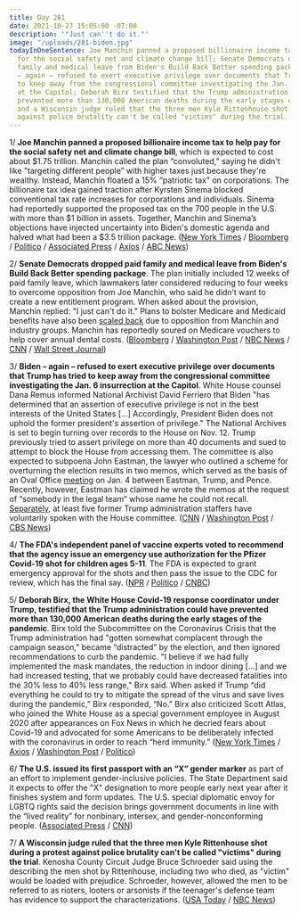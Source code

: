 ```yaml
---
title: Day 281
date: 2021-10-27 15:05:00 -07:00
description: '"Just can''t do it."'
image: "/uploads/281-biden.jpg"
todayInOneSentence: Joe Manchin panned a proposed billionaire income tax to help pay
  for the social safety net and climate change bill; Senate Democrats dropped paid
  family and medical leave from Biden's Build Back Better spending package; Biden
  – again – refused to exert executive privilege over documents that Trump has tried
  to keep away from the congressional committee investigating the Jan. 6 insurrection
  at the Capitol; Deborah Birx testified that the Trump administration could have
  prevented more than 130,000 American deaths during the early stages of the pandemic;
  and a Wisconsin judge ruled that the three men Kyle Rittenhouse shot during a protest
  against police brutality can't be called "victims" during the trial.
---
```


1/ **Joe Manchin panned a proposed billionaire income tax to help pay for the social safety net and climate change bill**, which is expected to cost about $1.75 trillion. Manchin called the plan “convoluted,” saying he didn't like "targeting different people” with higher taxes just because they're wealthy. Instead, Manchin floated a 15% “patriotic tax" on corporations. The billionaire tax idea gained traction after Kyrsten Sinema blocked conventional tax rate increases for corporations and individuals. Sinema had reportedly supported the proposed tax on the 700 people in the U.S. with more than $1 billion in assets. Together, Manchin and Sinema’s objections have injected uncertainty into Biden's domestic agenda and halved what had been a $3.5 trillion package. ([New York Times](https://www.nytimes.com/2021/10/27/us/politics/manchin-billionaires-tax.html) / [Bloomberg](https://www.bloomberg.com/news/articles/2021-10-27/billionaires-levy-out-millionaires-surtax-on-table-neal-says?sref=MIBMEEoj) / [Politico](https://www.politico.com/news/2021/10/27/top-dems-social-spending-deal-manchin-sinema-517332) / [Associated Press](https://apnews.com/article/joe-biden-business-congress-319a4fe155a72dce4f71bc617547e3fe) / [Axios](https://www.axios.com/manchin-billionaires-tax-6dd769da-3eb4-4551-b5ad-0e96eb3e792c.html) / [ABC News](https://abcnews.go.com/Politics/manchin-raises-concerns-billionaires-tax-democrats-scramble-close/story?id=80814051))

2/ **Senate Democrats dropped paid family and medical leave from Biden's Build Back Better spending package**. The plan initially included 12 weeks of paid family leave, which lawmakers later considered reducing to four weeks to overcome opposition from Joe Manchin, who said he didn’t want to create a new entitlement program. When asked about the provision, Manchin replied: "I just can't do it." Plans to bolster Medicare and Medicaid benefits have also been [scaled back](https://www.washingtonpost.com/health/2021/10/26/biden-reconciliation-medicare-medicaid-congress/) due to opposition from Manchin and industry groups. Manchin has reportedly soured on Medicare vouchers to help cover annual dental costs. ([Bloomberg](https://www.bloomberg.com/news/articles/2021-10-27/democrats-drop-paid-family-leave-from-biden-economic-plan?sref=MIBMEEoj) / [Washington Post](https://www.washingtonpost.com/us-policy/2021/10/27/biden-democrats-spending-deal/) / [NBC News](https://www.nbcnews.com/politics/congress/manchin-skeptical-billionaire-tax-proposal-democrats-push-deal-n1282507) / [CNN](https://www.cnn.com/2021/10/27/politics/paid-leave-falls-out-of-biden-agenda/index.html) / [Wall Street Journal](https://www.wsj.com/articles/manchin-calls-billionaires-tax-convoluted-as-democrats-seek-deal-11635352886?mod=djemalertNEWS))

3/ **Biden – again – refused to exert executive privilege over documents that Trump has tried to keep away from the congressional committee investigating the Jan. 6 insurrection at the Capitol**. White House counsel Dana Remus informed National Archivist David Ferriero that Biden "has determined that an assertion of executive privilege is not in the best interests of the United States \[...\] Accordingly, President Biden does not uphold the former president's assertion of privilege." The National Archives is set to begin turning over records to the House on Nov. 12. Trump previously tried to assert privilege on more than 40 documents and sued to attempt to block the House from accessing them. The committee is also expected to subpoena John Eastman, the lawyer who outlined a scheme for overturning the election results in two memos, which served as the basis of an Oval Office [meeting](https://whatthefuckjusthappenedtoday.com/2021/09/22/day-246/#4-an-attorney-who-worked-with-trump%E2%80%99) on Jan. 4 between Eastman, Trump, and Pence. Recently, however, Eastman has claimed he wrote the memos at the request of “somebody in the legal team” whose name he could not recall. [Separately](https://www.cnn.com/2021/10/26/politics/trump-white-house-january-6/index.html), at least five former Trump administration staffers have voluntarily spoken with the House committee. ([CNN](https://www.cnn.com/2021/10/25/politics/executive-privilege-donald-trump-joe-biden/index.html) / [Washington Post](https://www.washingtonpost.com/politics/jan-6-committee-expected-to-subpoena-lawyer-who-advised-trump-pence-on-how-to-overturn-election/2021/10/26/e9120342-36ae-11ec-9bc4-86107e7b0ab1_story.html) / [CBS News](https://www.cbsnews.com/news/trump-executive-privilege-claims-january-6-white-house-rejects/))

4/ **The FDA's independent panel of vaccine experts voted to recommend that the agency issue an emergency use authorization for the Pfizer Covid-19 shot for children ages 5-11**. The FDA is expected to grant emergency approval for the shots and then pass the issue to the CDC for review, which has the final say. ([NPR](https://www.npr.org/sections/health-shots/2021/10/26/1049372524/fda-panel-recommends-pfizer-vaccine-for-kids-ages-5-to-11) / [Politico](https://www.politico.com/news/2021/10/26/fda-panel-endorses-covid-19-shot-for-kids-5-11-years-old-517236) / [CNBC](https://www.cnbc.com/2021/10/26/fda-panel-recommends-pfizers-low-dose-covid-vaccine-for-kids-ages-5-to-11.html))

5/ **Deborah Birx, the White House Covid-19 response coordinator under Trump, testified that the Trump administration could have prevented more than 130,000 American deaths during the early stages of the pandemic**. Birx told the Subcommittee on the Coronavirus Crisis that the Trump administration had "gotten somewhat complacent through the campaign season," became “distracted” by the election, and then ignored recommendations to curb the pandemic. "I believe if we had fully implemented the mask mandates, the reduction in indoor dining \[...\] and we had increased testing, that we probably could have decreased fatalities into the 30% less to 40% less range," Birx said. When asked if Trump “did everything he could to try to mitigate the spread of the virus and save lives during the pandemic,” Birx responded, “No.” Birx also criticized Scott Atlas, who joined the White House as a special government employee in August 2020 after appearances on Fox News in which he decried fears about Covid-19 and advocated for some Americans to be deliberately infected with the coronavirus in order to reach “herd immunity.” ([New York Times](https://www.nytimes.com/2021/10/26/us/politics/birx-trump-covid-deaths.html) / [Axios](https://www.axios.com/birx-trump-covid-white-house-congress-1ffe94bb-6d16-4be7-9bb0-c3b52a440e5d.html) / [Washington Post](https://www.washingtonpost.com/health/2021/10/26/birx-testimony-congress-pandemic/) / [Politico](https://www.politico.com/news/2021/10/26/deborah-birx-trump-covid-reponse-hearing-517188))

6/ **The U.S. issued its first passport with an “X” gender marker** as part of an effort to implement gender-inclusive policies. The State Department said it expects to offer the "X" designation to more people early next year after it finishes system and form updates. The U.S. special diplomatic envoy for LGBTQ rights said the decision brings government documents in line with the “lived reality” for nonbinary, intersex, and gender-nonconforming people. ([Associated Press](https://apnews.com/article/us-passports-x-gender-designation-2c29e18fc6566d549b9a06fda0857602) / [CNN](https://www.cnn.com/2021/10/27/politics/state-department-passport-gender/index.html))

7/ **A Wisconsin judge ruled that the three men Kyle Rittenhouse shot during a protest against police brutality can't be called "victims" during the trial**. Kenosha County Circuit Judge Bruce Schroeder said using the describing the men shot by Rittenhouse, including two who died, as "victim" would be loaded with prejudice. Schroeder, however, allowed the men to be referred to as rioters, looters or arsonists if the teenager's defense team has evidence to support the characterizations. ([USA Today](https://www.usatoday.com/story/news/nation/2021/10/26/kyle-rittenhouse-trial-judge-victims/8557603002/?scrolla=5eb6d68b7fedc32c19ef33b4) / [NBC News](https://www.nbcnews.com/news/us-news/men-shot-rittenhouse-can-t-be-called-victims-during-trial-n1282466))